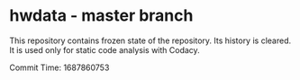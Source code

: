 # hwdata - master branch

This repository contains frozen state of the repository.
Its history is cleared. It is used only for static code
analysis with Codacy.

Commit Time: 1687860753